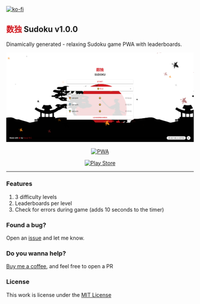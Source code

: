 [![ko-fi](https://ko-fi.com/img/githubbutton_sm.svg)](https://ko-fi.com/Y8Y43D7I3)

## <span style="color:#d11920">**数独**</span> Sudoku v1.0.0

Dinamically generated - relaxing Sudoku game PWA with leaderboards.

![Sudoku](https://github.com/oscarrc/sudoku/blob/master/public/img/screenshot1.png?raw=true "Sudoku PWA")


<div style="text-align: center">
   <a href="sudoku.oscarrc.me">
   <img width="175" src="https://user-images.githubusercontent.com/9122190/28998409-c5bf7362-7a00-11e7-9b63-db56694522e7.png" alt="PWA"></a>
   
   <a href="https://play.google.com/store/apps/details?id=me.oscarrc.sudoku.twa"><img width="200" src="https://play.google.com/intl/en_us/badges/static/images/badges/en_badge_web_generic.png" alt="Play Store"/></a>
</div>

---

### Features

1. 3 difficulty levels
2. Leaderboards per level
3. Check for errors during game (adds 10 seconds to the timer)

### Found a bug?

Open an [issue](https://github.com/oscarrc/sudoku/issues) and let me know.

### Do you wanna help?

[Buy me a coffee](https://ko-fi.com/Y8Y43D7I3), and feel free to open a PR

### License

This work is license under the [MIT License](https://github.com/oscarrc/sudoku/blob/master/LICENSE)

